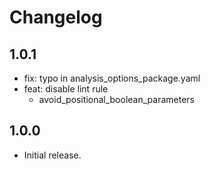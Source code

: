 # Changelog

## 1.0.1

- fix: typo in analysis_options_package.yaml
- feat: disable lint rule
  - avoid_positional_boolean_parameters

## 1.0.0

- Initial release.
